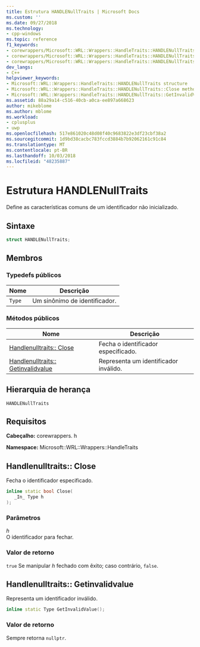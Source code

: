 ```yaml
---
title: Estrutura HANDLENullTraits | Microsoft Docs
ms.custom: ''
ms.date: 09/27/2018
ms.technology:
- cpp-windows
ms.topic: reference
f1_keywords:
- corewrappers/Microsoft::WRL::Wrappers::HandleTraits::HANDLENullTraits
- corewrappers/Microsoft::WRL::Wrappers::HandleTraits::HANDLENullTraits::Close
- corewrappers/Microsoft::WRL::Wrappers::HandleTraits::HANDLENullTraits::GetInvalidValue
dev_langs:
- C++
helpviewer_keywords:
- Microsoft::WRL::Wrappers::HandleTraits::HANDLENullTraits structure
- Microsoft::WRL::Wrappers::HandleTraits::HANDLENullTraits::Close method
- Microsoft::WRL::Wrappers::HandleTraits::HANDLENullTraits::GetInvalidValue method
ms.assetid: 88a29a14-c516-40cb-a0ca-ee897a668623
author: mikeblome
ms.author: mblome
ms.workload:
- cplusplus
- uwp
ms.openlocfilehash: 517e861020c48d08f40c9683822e3df23cbf38a2
ms.sourcegitcommit: 1d9bd38cacbc783fccd3884b7b92062161c91c84
ms.translationtype: MT
ms.contentlocale: pt-BR
ms.lasthandoff: 10/03/2018
ms.locfileid: "48235887"
---
```

# <a name="handlenulltraits-structure"></a>Estrutura HANDLENullTraits

Define as características comuns de um identificador não inicializado.

## <a name="syntax"></a>Sintaxe

```cpp
struct HANDLENullTraits;
```

## <a name="members"></a>Membros

### <a name="public-typedefs"></a>Typedefs públicos

Nome   | Descrição
------ | ---------------------
`Type` | Um sinônimo de identificador.

### <a name="public-methods"></a>Métodos públicos

Nome                                                  | Descrição
----------------------------------------------------- | -----------------------------
[Handlenulltraits:: Close](#close)                     | Fecha o identificador especificado.
[Handlenulltraits:: Getinvalidvalue](#getinvalidvalue) | Representa um identificador inválido.

## <a name="inheritance-hierarchy"></a>Hierarquia de herança

`HANDLENullTraits`

## <a name="requirements"></a>Requisitos

**Cabeçalho:** corewrappers. h

**Namespace:** Microsoft::WRL::Wrappers::HandleTraits

## <a name="close"></a>Handlenulltraits:: Close

Fecha o identificador especificado.

```cpp
inline static bool Close(
   _In_ Type h
);
```

### <a name="parameters"></a>Parâmetros

*h*<br/>
O identificador para fechar.

### <a name="return-value"></a>Valor de retorno

`true` Se manipular *h* fechado com êxito; caso contrário, `false`.

## <a name="getinvalidvalue"></a>Handlenulltraits:: Getinvalidvalue

Representa um identificador inválido.

```cpp
inline static Type GetInvalidValue();
```

### <a name="return-value"></a>Valor de retorno

Sempre retorna `nullptr`.
